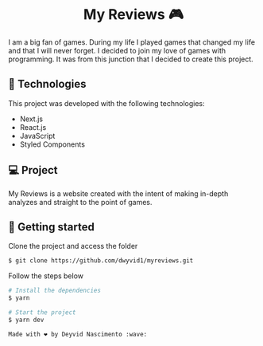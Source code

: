 <h1 align="center">
  My Reviews 🎮
</h1>

I am a big fan of games. During my life I played games that changed my life and that I will never forget. I decided to join my love of games with programming. It was from this junction that I decided to create this project.

## 🚀 Technologies

This project was developed with the following technologies:

- Next.js
- React.js
- JavaScript
- Styled Components

## 💻 Project

My Reviews is a website created with the intent of making in-depth analyzes and straight to the point of games.

## 🚀 Getting started

Clone the project and access the folder

```bash
$ git clone https://github.com/dwyvid1/myreviews.git
```

Follow the steps below
```bash
# Install the dependencies
$ yarn

# Start the project
$ yarn dev

Made with ❤️ by Deyvid Nascimento :wave:
